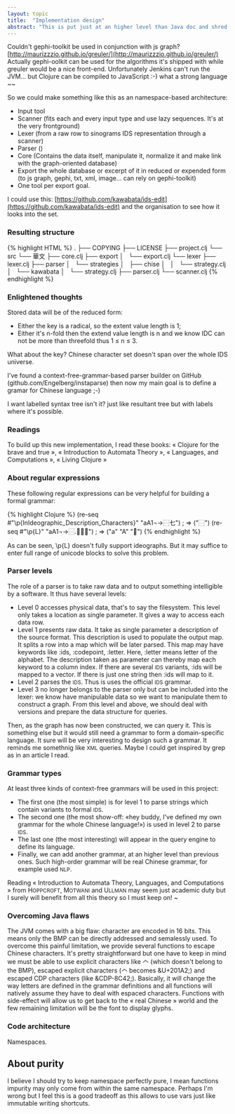 ```yaml
---
layout: topic
title:  "Implementation design"
abstract: "This is put just at an higher level than Java doc and shred light on design choices."
---
```


Couldn't gephi-toolkit be used in conjunction with js graph? [http://maurizzzio.github.io/greuler/](http://maurizzzio.github.io/greuler/)
Actually gephi-oolkit can be used for the algorithms it's shipped with while greuler would be a nice front-end. Unfortunately Jenkins can't run the JVM… but Clojure can be compiled to JavaScript :-) what a strong language ~~

So we could make something like this as an namespace-based architecture:

 * Input tool
  * Scanner (fits each and every input type and use lazy sequences. It's at the very frontground)
  * Lexer (from a raw row to sinograms IDS representation through a scanner)
  * Parser ()
 * Core (Contains the data itself, manipulate it, normalize it and make link with the graph-oriented database)
 * Export the whole database or excerpt of it in reduced or expended form (to js graph, gephi, txt, xml, image… can rely on gephi-toolkit)
  * One tool per export goal.

I could use this: [https://github.com/kawabata/ids-edit](https://github.com/kawabata/ids-edit) and the organisation to see how it looks into the set.

### Resulting structure

{% highlight HTML %}
.
├── COPYING
├── LICENSE
├── project.clj
└── src
    └── 華文
        ├── core.clj
        ├── export
        │   └── export.clj
        └── lexer
            ├── lexer.clj
            ├── parser
            │   └── strategies
            │       ├── chise
            │       │   └── strategy.clj
            │       └── kawabata
            │           └── strategy.clj
            ├── parser.clj
            └── scanner.clj
{% endhighlight %}

### Enlightened thoughts

Stored data will be of the reduced form:

 * Either the key is a radical, so the extent value length is 1;
 * Either it's n-fold then the extend value length is n and we know IDC can not be more than threefold thus 1 ≤ n ≤ 3.

What about the key? Chinese character set doesn't span over the whole IDS universe.

I've found a context-free-grammar-based parser builder on GitHub (github.com/Engelberg/instaparse) then now my main goal is to define a gramar for Chinese language ;-)

I want labelled syntax tree isn't it? just like resultant tree but with labels where it's possible.

### Readings

To build up this new implementation, I read these books: « Clojure for the brave and true », « Introduction to Automata Theory », « Languages, and Computations », « Living Clojure »

### About regular expressions

These following regular expressions can be very helpful for building a formal grammar:

{% highlight Clojure %}
(re-seq #"\p{InIdeographic_Description_Characters}" "aA1¬→⿱七")
; => ("⿱")
(re-seq #"\p{L}" "aA1¬→⿱.𫝕𬹁𫥇")
; => ("a" "A" "𫝕")
{% endhighlight %}

As can be seen, \p{L} doesn't fully support ideographs. But it may suffice to enter full range of unicode blocks to solve this problem.

### Parser levels

The role of a parser is to take raw data and to output something intelligible by a software. It thus have several levels:

 * Level 0 accesses physical data, that's to say the filesystem. This level only takes a location as single parameter. It gives a way to access each data row.
 * Level 1 presents raw data. It take as single parameter a description of the source format. This description is used to populate the output map. It splits a row into a map which will be later parsed. This map may have keywords like :ids, :codepoint, :letter. Here, :letter means letter of the alphabet. The description taken as parameter can thereby map each keyword to a column index. If there are several <small>IDS</small> variants, :ids will be mapped to a vector. If there is just one string then :ids will map to it.
 * Level 2 parses the <small>IDS</small>. Thus is uses the official <small>IDS</small> grammar.
 * Level 3 no longer belongs to the parser only but can be included into the lexer: we know have manipulable data so we want to manipulate them to construct a graph. From this level and above, we should deal with versions and prepare the data structure for queries.

Then, as the graph has now been constructed, we can query it. This is something else but it would still need a grammar to form a domain-specific language. It sure will be very interesting to design such a grammar. It reminds me somethnig like <small>XML</small> queries. Maybe I could get inspired by grep as in an article I read.

### Grammar types

At least three kinds of context-free grammars will be used in this project:

 * The first one (the most simple) is for level 1 to parse strings which contain variants to formal <small>IDS</small>. 
 * The second one (the most show-off: «hey buddy, I've defined my own grammar for the whole Chinese language!») is used in level 2 to parse <small>IDS</small>.
 * The last one (the most interesting) will appear in the query engine to define its language.
 * Finally, we can add another grammar, at an higher level than previous ones. Such high-order grammar will be real Chinese grammar, for example used <small>NLP</small>.

Reading « Introduction to Automata Theory, Languages, and Computations » from H<small>OPPCROFT</small>, M<small>OTWANI</small> and U<small>LLMAN</small> may seem just academic duty but I surely will benefit from all this theory so I must keep on! ~

### Overcoming Java flaws

The JVM comes with a big flaw: character are encoded in 16 bits. This means only the BMP can be directly addressed and semalessly used. To overcome this painful limitation, we provide several functions to escape Chinese characters. It's pretty straightforward but one have to keep in mind we must be able to use explicit characters like 𠆢 (which doesn't belong to the BMP), escaped explicit characters (𠆢 becomes &U+201A2;) and escaped CDP characters (like &CDP-8C42;). Basically, it will change the way letters are defined in the grammar definitions and all functions will natively assume they have to deal with espaced characters. Functions with side-effect will allow us to get back to the « real Chinese » world and the few remaining limitation will be the font to display glyphs.

### Code architecture

Namespaces.

## About purity

I believe I should try to keep namespace perfectly pure, I mean functions impurity may only come from within the same namespace. Perhaps I'm wrong but I feel this is a good tradeoff as this allows to use vars just like immutable writing shortcuts.
